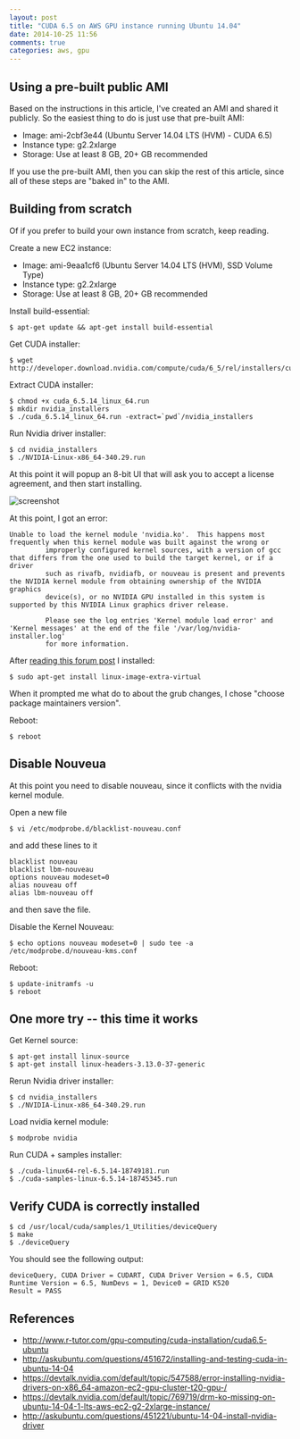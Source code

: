 ```yaml
---
layout: post
title: "CUDA 6.5 on AWS GPU instance running Ubuntu 14.04"
date: 2014-10-25 11:56
comments: true
categories: aws, gpu
---
```


## Using a pre-built public AMI

Based on the instructions in this article, I've created an AMI and shared it publicly.  So the easiest thing to do is just use that pre-built AMI:

* Image: ami-2cbf3e44 (Ubuntu Server 14.04 LTS (HVM) - CUDA 6.5) 
* Instance type: g2.2xlarge
* Storage: Use at least 8 GB, 20+ GB recommended

If you use the pre-built AMI, then you can skip the rest of this article, since all of these steps are "baked in" to the AMI.

## Building from scratch

Of if you prefer to build your own instance from scratch, keep reading.

Create a new EC2 instance:

* Image: ami-9eaa1cf6 (Ubuntu Server 14.04 LTS (HVM), SSD Volume Type)
* Instance type: g2.2xlarge
* Storage: Use at least 8 GB, 20+ GB recommended

Install build-essential:

```
$ apt-get update && apt-get install build-essential
```

Get CUDA installer:

```
$ wget http://developer.download.nvidia.com/compute/cuda/6_5/rel/installers/cuda_6.5.14_linux_64.run
```

Extract CUDA installer:

```
$ chmod +x cuda_6.5.14_linux_64.run
$ mkdir nvidia_installers
$ ./cuda_6.5.14_linux_64.run -extract=`pwd`/nvidia_installers
```


Run Nvidia driver installer:

```
$ cd nvidia_installers
$ ./NVIDIA-Linux-x86_64-340.29.run
```

At this point it will popup an 8-bit UI that will ask you to accept a license agreement, and then start installing.

![screenshot](http://tleyden-misc.s3.amazonaws.com/blog_images/install_cuda.png)

At this point, I got an error:

```
Unable to load the kernel module 'nvidia.ko'.  This happens most frequently when this kernel module was built against the wrong or
         improperly configured kernel sources, with a version of gcc that differs from the one used to build the target kernel, or if a driver
         such as rivafb, nvidiafb, or nouveau is present and prevents the NVIDIA kernel module from obtaining ownership of the NVIDIA graphics
         device(s), or no NVIDIA GPU installed in this system is supported by this NVIDIA Linux graphics driver release.

         Please see the log entries 'Kernel module load error' and 'Kernel messages' at the end of the file '/var/log/nvidia-installer.log'
         for more information.
```

After [reading this forum post](https://devtalk.nvidia.com/default/topic/547588/error-installing-nvidia-drivers-on-x86_64-amazon-ec2-gpu-cluster-t20-gpu-/) I installed:

```
$ sudo apt-get install linux-image-extra-virtual
```

When it prompted me what do to about the grub changes, I chose "choose package maintainers version".

Reboot:

```
$ reboot
```

## Disable Nouveua

At this point you need to disable nouveau, since it conflicts with the nvidia kernel module.

Open a new file

```
$ vi /etc/modprobe.d/blacklist-nouveau.conf
```

and add these lines to it

```
blacklist nouveau
blacklist lbm-nouveau
options nouveau modeset=0
alias nouveau off
alias lbm-nouveau off
```

and then save the file.

Disable the Kernel Nouveau:

```
$ echo options nouveau modeset=0 | sudo tee -a /etc/modprobe.d/nouveau-kms.conf
```

Reboot:

```
$ update-initramfs -u
$ reboot
```

## One more try -- this time it works

Get Kernel source:

```
$ apt-get install linux-source
$ apt-get install linux-headers-3.13.0-37-generic

```

Rerun Nvidia driver installer:

```
$ cd nvidia_installers
$ ./NVIDIA-Linux-x86_64-340.29.run
```

Load nvidia kernel module:

```
$ modprobe nvidia
```

Run CUDA + samples installer:

```
$ ./cuda-linux64-rel-6.5.14-18749181.run
$ ./cuda-samples-linux-6.5.14-18745345.run
```

## Verify CUDA is correctly installed

```
$ cd /usr/local/cuda/samples/1_Utilities/deviceQuery
$ make
$ ./deviceQuery   
```

You should see the following output:

```
deviceQuery, CUDA Driver = CUDART, CUDA Driver Version = 6.5, CUDA Runtime Version = 6.5, NumDevs = 1, Device0 = GRID K520
Result = PASS
```

## References

* http://www.r-tutor.com/gpu-computing/cuda-installation/cuda6.5-ubuntu
* http://askubuntu.com/questions/451672/installing-and-testing-cuda-in-ubuntu-14-04
* https://devtalk.nvidia.com/default/topic/547588/error-installing-nvidia-drivers-on-x86_64-amazon-ec2-gpu-cluster-t20-gpu-/
* https://devtalk.nvidia.com/default/topic/769719/drm-ko-missing-on-ubuntu-14-04-1-lts-aws-ec2-g2-2xlarge-instance/
* http://askubuntu.com/questions/451221/ubuntu-14-04-install-nvidia-driver